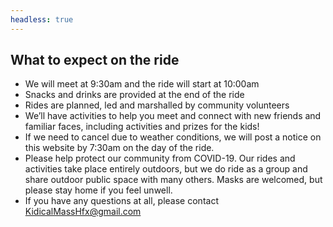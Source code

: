 ```yaml
---
headless: true
---
```


## What to expect on the ride

* We will meet at 9:30am and the ride will start at 10:00am
* Snacks and drinks are provided at the end of the ride
* Rides are planned, led and marshalled by community volunteers
* We’ll have activities to help you meet and connect with new friends and familiar faces, including activities and prizes for the kids!
* If we need to cancel due to weather conditions, we will post a notice on this website by 7:30am on the day of the ride.
* Please help protect our community from COVID-19. Our rides and activities take place entirely outdoors, but we do ride as a group and share outdoor public space with many others. Masks are welcomed, but please stay home if you feel unwell.
* If you have any questions at all, please contact [KidicalMassHfx@gmail.com](mailto:KidicalMassHfx@gmail.com)
